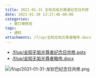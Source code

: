 ```yaml
---
title: 2021-01-31 全知无垢光尊者纪念日共修
date: 2021-01-30 13:27:46-08:00
categories:
  - 慧灯禅修班
tags:
  - 通知
attachments: /f/up/全知无垢光尊者略传.docx
---
```

- [/f/up/全知无垢光尊者纪念日共修.pptx](/f/up/全知无垢光尊者纪念日共修.pptx)
- [/f/up/全知无垢光尊者略传.docx](/f/up/全知无垢光尊者略传.docx)

![/f/up/2021-01-31-龙钦巴纪念日共修.png](/f/up/2021-01-31-龙钦巴纪念日共修.png)

